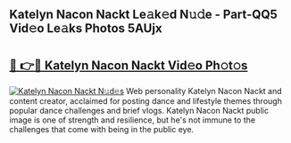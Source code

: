 ## Katelyn Nacon Nackt Le𝚊k𝚎d N𝚞𝚍e - Part-QQ5 Vid𝚎o Le𝚊ks Photos 5AUjx

# <h2><a href="http://fb5a28.evod.top/?m=Katelyn+Nacon+Nackt">🔗 👉🔴 Katelyn Nacon Nackt Vid𝚎o Ph𝚘t𝚘s</a></h2>

[![Katelyn Nacon Nackt N𝚞d𝚎s](https://i.imgur.com/8V9OHl7.gif)](http://fb5a28.evod.top/?m=Katelyn+Nacon+Nackt)
Web personality Katelyn Nacon Nackt and content creator, acclaimed for posting dance and lifestyle themes through popular dance challenges and brief vlogs. Katelyn Nacon Nackt public image is one of strength and resilience, but he's not immune to the challenges that come with being in the public eye. 
